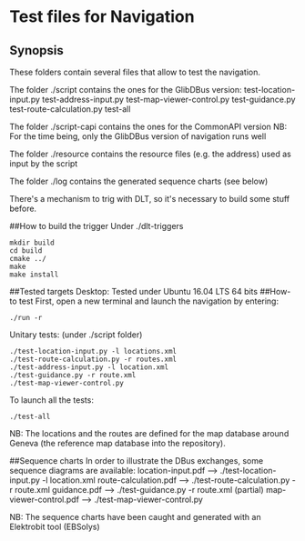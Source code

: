 # Test files for Navigation
## Synopsis
These folders contain several files that allow to test the navigation.

The folder ./script contains the ones for the GlibDBus version:
test-location-input.py
test-address-input.py 
test-map-viewer-control.py
test-guidance.py
test-route-calculation.py
test-all

The folder ./script-capi contains the ones for the CommonAPI version
NB: For the time being, only the GlibDBus version of navigation runs well

The folder ./resource contains the resource files (e.g. the address) used as input by the script

The folder ./log contains the generated sequence charts (see below)  

There's a mechanism to trig with DLT, so it's necessary to build some stuff before.

##How to build the trigger
Under ./dlt-triggers
```
mkdir build
cd build
cmake ../
make 
make install
```
##Tested targets
Desktop: Tested under Ubuntu 16.04 LTS 64 bits
##How-to test 
First, open a new terminal and launch the navigation by entering:
```
./run -r
```
Unitary tests:
(under ./script folder)
```
./test-location-input.py -l locations.xml
./test-route-calculation.py -r routes.xml
./test-address-input.py -l location.xml
./test-guidance.py -r route.xml
./test-map-viewer-control.py
```
To launch all the tests:
```
./test-all
```
NB: The locations and the routes are defined for the map database around Geneva (the reference map database into the repository). 

##Sequence charts
In order to illustrate the DBus exchanges, some sequence diagrams are available:
location-input.pdf -->  ./test-location-input.py -l location.xml
route-calculation.pdf --> ./test-route-calculation.py -r route.xml
guidance.pdf --> ./test-guidance.py -r route.xml (partial)
map-viewer-control.pdf --> ./test-map-viewer-control.py

NB: The sequence charts have been caught and generated with an Elektrobit tool (EBSolys)

